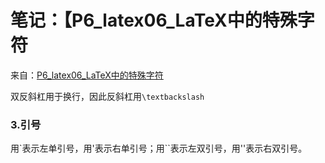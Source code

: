 # 笔记：【P6_latex06_LaTeX中的特殊字符

来自：[P6_latex06_LaTeX中的特殊字符](https://www.bilibili.com/video/BV1Vb411p7ko?p=6)

双反斜杠用于换行，因此反斜杠用`\textbackslash`

### 3.引号

用`表示左单引号，用'表示右单引号；用\``表示左双引号，用''表示右双引号。
